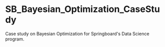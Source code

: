 # SB_Bayesian_Optimization_CaseStudy
Case study on Bayesian Optimization for Springboard's Data Science program.
